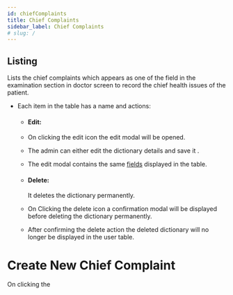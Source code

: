 ```yaml
---
id: chiefComplaints
title: Chief Complaints
sidebar_label: Chief Complaints
# slug: /
---
```


## Listing

Lists the chief complaints which appears as one of the field in the examination section in doctor screen to record the chief health issues of the patient.

- Each item in the table has a name and actions:

  - #### Edit:

  - On clicking the edit icon the edit modal will be opened.
  - The admin can either edit the dictionary details and save it .
  - The edit modal contains the same [fields](#fields) displayed in the table.

  - #### Delete:

    It deletes the dictionary permanently.

  - On Clicking the delete icon a confirmation modal will be displayed before deleting the dictionary permanently.
  - After confirming the delete action the deleted dictionary will no longer be displayed in the user table.

# Create New Chief Complaint

On clicking the

